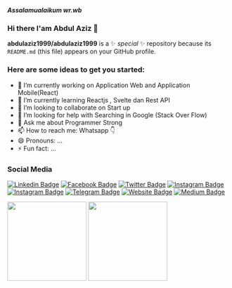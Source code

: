 ***Assalamualaikum wr.wb***
### Hi there I'am Abdul Aziz 👋

**abdulaziz1999/abdulaziz1999** is a ✨ _special_ ✨ repository because its `README.md` (this file) appears on your GitHub profile.

<!-- <img align="right" alt="GIF" src="https://github.com/Gapur/Gapur/blob/master/coding.gif?raw=true" width="450" height="300" style="border-radius:10px;" /> -->

### Here are some ideas to get you started:

- 🔭 I’m currently working on Application Web and Application Mobile(React)
- 🌱 I’m currently learning Reactjs , Svelte dan Rest API
- 👯 I’m looking to collaborate on Start up
- 🤔 I’m looking for help with Searching in Google (Stack Over Flow) 
- 💬 Ask me about Programmer Strong
- 📫 How to reach me: Whatsapp 👇 
- 😄 Pronouns: ...
- ⚡ Fun fact: ...

### Social Media
<!-- ![visitors](https://visitor-badge.glitch.me/badge?page_id=page.id) -->
[![Linkedin Badge](https://img.shields.io/badge/-LinkedIn-0e76a8?style=flat-square&logo=Linkedin&logoColor=white)](https://www.linkedin.com/in/abdul-aziz-9a64711a7)
[![Facebook Badge](https://img.shields.io/badge/-Facebook-0e76a8?style=flat-square&logo=Facebook&logoColor=white)](https://www.facebook.com/aziz.revolusion)
[![Twitter Badge](https://img.shields.io/badge/-Twitter-00acee?style=flat-square&logo=Twitter&logoColor=white)](https://twitter.com/AbdulAz65072470)
[![Instagram Badge](https://img.shields.io/badge/-Instagram-e4405f?style=flat-square&logo=Instagram&logoColor=white)](https://instagram.com/azizakbarpermana/)
[![Instagram Badge](https://img.shields.io/badge/-Whatsapp-e4405f?style=flat-square&logo=Whatsapp&logoColor=white&color=success)](https://wa.me/6289669001989)
[![Telegram Badge](https://img.shields.io/badge/-Telegram-0088cc?style=flat-square&logo=Telegram&logoColor=white)](https://t.me/abdulaziz040799)
[![Website Badge](https://img.shields.io/badge/Website-3b5998?style=flat-square&logo=google-chrome&logoColor=white)](https://abdulaziz1999.github.io)
[![Medium Badge](https://img.shields.io/badge/medium-%2312100E.svg?&style=for-square&logo=medium&logoColor=white)](https://aziz212.medium.com)



<!-- [![Aziz's GitHub stats](https://github-readme-stats.vercel.app/api?username=abdulaziz1999&count_private=true&show_icons=true&theme=algolia)](https://github.com/abdulaziz1999/github-readme-stats) -->
<p>
  <img height="180em" src="https://github-readme-stats.vercel.app/api?username=abdulaziz1999&count_private=false&show_icons=true&theme=algolia&include_all_commits=true" />
  <img height="180em" src="https://github-readme-stats.vercel.app/api/top-langs/?username=abdulaziz1999&exclude_repo=KNN-Image-Classification&count_private=false&show_icons=true&layout=compact&langs_count=8&theme=algolia"/>
</p>

<!-- [![Readme Card](https://github-readme-stats.vercel.app/api/pin/?username=abdulaziz1999&repo=React-Native-Kontak)](https://github.com/abdulaziz1999/github-readme-stats) -->

